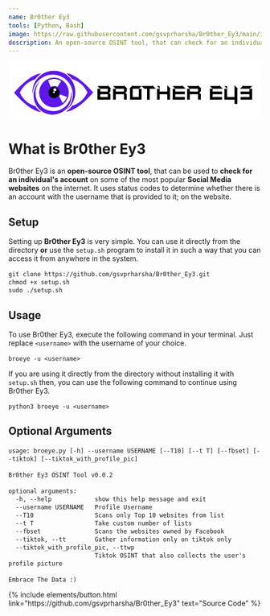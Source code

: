 ```yaml
---
name: Br0ther Ey3
tools: [Python, Bash]
image: https://raw.githubusercontent.com/gsvprharsha/Br0ther_Ey3/main/imgs/BR0THER%20EY3.png
description: An open-source OSINT tool, that can check for an individual's social media accounts on the internet, using status codes; to determine the existence of the profile in that website.
---
```


![Br0ther](https://raw.githubusercontent.com/gsvprharsha/Br0ther_Ey3/main/imgs/Br0ther_Ey3.png)

# What is Br0ther Ey3

Br0ther Ey3 is an **open-source OSINT tool**, that can be used to **check for an individual's account** on some of the most popular **Social Media websites** on the internet. It uses status codes to determine whether there is an account with the username that is provided to it; on the website.

## Setup
Setting up **Br0ther Ey3** is very simple. You can use it directly from the directory **or** use the `setup.sh` program to install it in such a way that you can access it from anywhere in the system.

```
git clone https://github.com/gsvprharsha/Br0ther_Ey3.git
chmod +x setup.sh
sudo ./setup.sh
```

## Usage
To use Br0ther Ey3, execute the following command in your terminal. Just replace `<username>` with the username of your choice.
```
broeye -u <username>
```
If you are using it directly from the directory without installing it with `setup.sh` then, you can use the following command to continue using Br0ther Ey3.
```
python3 broeye -u <username>
```
## Optional Arguments 
```
usage: broeye.py [-h] --username USERNAME [--T10] [--t T] [--fbset] [--tiktok] [--tiktok_with_profile_pic]

Br0ther Ey3 OSINT Tool v0.0.2

optional arguments:
  -h, --help            show this help message and exit
  --username USERNAME   Profile Username
  --T10                 Scans only Top 10 websites from list
  --t T                 Take custom number of lists
  --fbset               Scans the websites owned by Facebook
  --tiktok, --tt        Gather information only on tiktok only
  --tiktok_with_profile_pic, --ttwp
                        Tiktok OSINT that also collects the user's profile picture

Embrace The Data :)
```

<p class="text-center">
{% include elements/button.html link="https://github.com/gsvprharsha/Br0ther_Ey3" text="Source Code" %}
</p>

